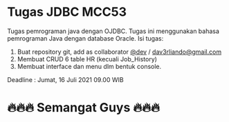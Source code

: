 # Tugas JDBC MCC53

Tugas pemrograman java dengan OJDBC. Tugas ini menggunakan bahasa pemrograman Java dengan database Oracle. Isi tugas:
1. Buat repository git, add as collaborator [@dev](https://github.com/daverliando "git:Dave Erliando") / dav3rliando@gmail.com
2. Membuat CRUD 6 table HR (kecuali Job_History)
3. Membuat interface dan menu dlm bentuk console.

Deadline : Jumat, 16 Juli 2021 09.00 WIB

# 🔥🔥🔥 Semangat Guys 🔥🔥🔥